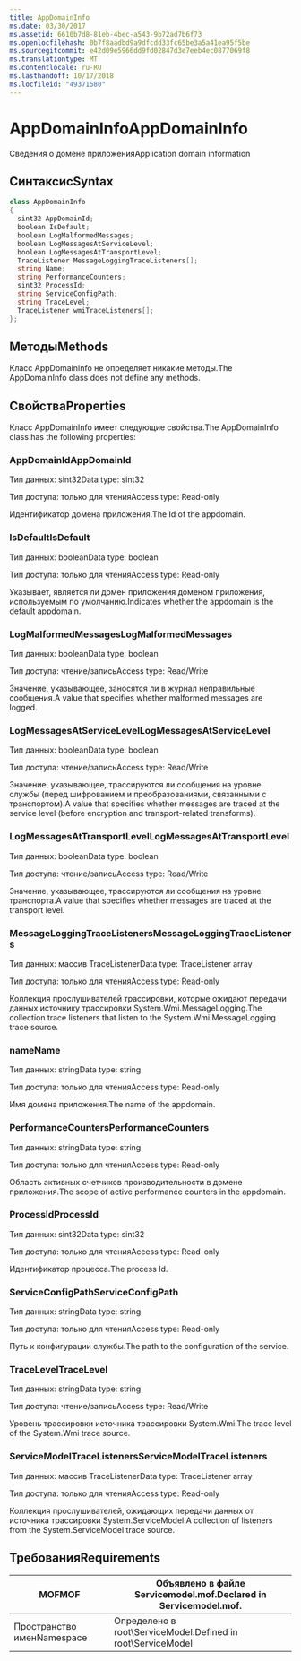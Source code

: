 ```yaml
---
title: AppDomainInfo
ms.date: 03/30/2017
ms.assetid: 6610b7d8-81eb-4bec-a543-9b72ad7b6f73
ms.openlocfilehash: 0b7f8aadbd9a9dfcdd33fc65be3a5a41ea95f5be
ms.sourcegitcommit: e42d09e5966dd9fd02847d3e7eeb4ec0877069f8
ms.translationtype: MT
ms.contentlocale: ru-RU
ms.lasthandoff: 10/17/2018
ms.locfileid: "49371580"
---
```

# <a name="appdomaininfo"></a><span data-ttu-id="c545b-102">AppDomainInfo</span><span class="sxs-lookup"><span data-stu-id="c545b-102">AppDomainInfo</span></span>
<span data-ttu-id="c545b-103">Сведения о домене приложения</span><span class="sxs-lookup"><span data-stu-id="c545b-103">Application domain information</span></span>  
  
## <a name="syntax"></a><span data-ttu-id="c545b-104">Синтаксис</span><span class="sxs-lookup"><span data-stu-id="c545b-104">Syntax</span></span>  
  
```csharp
class AppDomainInfo  
{  
  sint32 AppDomainId;  
  boolean IsDefault;  
  boolean LogMalformedMessages;  
  boolean LogMessagesAtServiceLevel;  
  boolean LogMessagesAtTransportLevel;  
  TraceListener MessageLoggingTraceListeners[];  
  string Name;  
  string PerformanceCounters;  
  sint32 ProcessId;  
  string ServiceConfigPath;  
  string TraceLevel;  
  TraceListener wmiTraceListeners[];  
};  
```  
  
## <a name="methods"></a><span data-ttu-id="c545b-105">Методы</span><span class="sxs-lookup"><span data-stu-id="c545b-105">Methods</span></span>  
 <span data-ttu-id="c545b-106">Класс AppDomainInfo не определяет никакие методы.</span><span class="sxs-lookup"><span data-stu-id="c545b-106">The AppDomainInfo class does not define any methods.</span></span>  
  
## <a name="properties"></a><span data-ttu-id="c545b-107">Свойства</span><span class="sxs-lookup"><span data-stu-id="c545b-107">Properties</span></span>  
 <span data-ttu-id="c545b-108">Класс AppDomainInfo имеет следующие свойства.</span><span class="sxs-lookup"><span data-stu-id="c545b-108">The AppDomainInfo class has the following properties:</span></span>  
  
### <a name="appdomainid"></a><span data-ttu-id="c545b-109">AppDomainId</span><span class="sxs-lookup"><span data-stu-id="c545b-109">AppDomainId</span></span>  
 <span data-ttu-id="c545b-110">Тип данных: sint32</span><span class="sxs-lookup"><span data-stu-id="c545b-110">Data type: sint32</span></span>  
  
 <span data-ttu-id="c545b-111">Тип доступа: только для чтения</span><span class="sxs-lookup"><span data-stu-id="c545b-111">Access type: Read-only</span></span>  
  
 <span data-ttu-id="c545b-112">Идентификатор домена приложения.</span><span class="sxs-lookup"><span data-stu-id="c545b-112">The Id of the appdomain.</span></span>  
  
### <a name="isdefault"></a><span data-ttu-id="c545b-113">IsDefault</span><span class="sxs-lookup"><span data-stu-id="c545b-113">IsDefault</span></span>  
 <span data-ttu-id="c545b-114">Тип данных: boolean</span><span class="sxs-lookup"><span data-stu-id="c545b-114">Data type: boolean</span></span>  
  
 <span data-ttu-id="c545b-115">Тип доступа: только для чтения</span><span class="sxs-lookup"><span data-stu-id="c545b-115">Access type: Read-only</span></span>  
  
 <span data-ttu-id="c545b-116">Указывает, является ли домен приложения доменом приложения, используемым по умолчанию.</span><span class="sxs-lookup"><span data-stu-id="c545b-116">Indicates whether the appdomain is the default appdomain.</span></span>  
  
### <a name="logmalformedmessages"></a><span data-ttu-id="c545b-117">LogMalformedMessages</span><span class="sxs-lookup"><span data-stu-id="c545b-117">LogMalformedMessages</span></span>  
 <span data-ttu-id="c545b-118">Тип данных: boolean</span><span class="sxs-lookup"><span data-stu-id="c545b-118">Data type: boolean</span></span>  
  
 <span data-ttu-id="c545b-119">Тип доступа: чтение/запись</span><span class="sxs-lookup"><span data-stu-id="c545b-119">Access type: Read/Write</span></span>  
  
 <span data-ttu-id="c545b-120">Значение, указывающее, заносятся ли в журнал неправильные сообщения.</span><span class="sxs-lookup"><span data-stu-id="c545b-120">A value that specifies whether malformed messages are logged.</span></span>  
  
### <a name="logmessagesatservicelevel"></a><span data-ttu-id="c545b-121">LogMessagesAtServiceLevel</span><span class="sxs-lookup"><span data-stu-id="c545b-121">LogMessagesAtServiceLevel</span></span>  
 <span data-ttu-id="c545b-122">Тип данных: boolean</span><span class="sxs-lookup"><span data-stu-id="c545b-122">Data type: boolean</span></span>  
  
 <span data-ttu-id="c545b-123">Тип доступа: чтение/запись</span><span class="sxs-lookup"><span data-stu-id="c545b-123">Access type: Read/Write</span></span>  
  
 <span data-ttu-id="c545b-124">Значение, указывающее, трассируются ли сообщения на уровне службы (перед шифрованием и преобразованиями, связанными с транспортом).</span><span class="sxs-lookup"><span data-stu-id="c545b-124">A value that specifies whether messages are traced at the service level (before encryption and transport-related transforms).</span></span>  
  
### <a name="logmessagesattransportlevel"></a><span data-ttu-id="c545b-125">LogMessagesAtTransportLevel</span><span class="sxs-lookup"><span data-stu-id="c545b-125">LogMessagesAtTransportLevel</span></span>  
 <span data-ttu-id="c545b-126">Тип данных: boolean</span><span class="sxs-lookup"><span data-stu-id="c545b-126">Data type: boolean</span></span>  
  
 <span data-ttu-id="c545b-127">Тип доступа: чтение/запись</span><span class="sxs-lookup"><span data-stu-id="c545b-127">Access type: Read/Write</span></span>  
  
 <span data-ttu-id="c545b-128">Значение, указывающее, трассируются ли сообщения на уровне транспорта.</span><span class="sxs-lookup"><span data-stu-id="c545b-128">A value that specifies whether messages are traced at the transport level.</span></span>  
  
### <a name="messageloggingtracelisteners"></a><span data-ttu-id="c545b-129">MessageLoggingTraceListeners</span><span class="sxs-lookup"><span data-stu-id="c545b-129">MessageLoggingTraceListeners</span></span>  
 <span data-ttu-id="c545b-130">Тип данных: массив TraceListener</span><span class="sxs-lookup"><span data-stu-id="c545b-130">Data type: TraceListener array</span></span>  
  
 <span data-ttu-id="c545b-131">Тип доступа: только для чтения</span><span class="sxs-lookup"><span data-stu-id="c545b-131">Access type: Read-only</span></span>  
  
 <span data-ttu-id="c545b-132">Коллекция прослушивателей трассировки, которые ожидают передачи данных источнику трассировки System.Wmi.MessageLogging.</span><span class="sxs-lookup"><span data-stu-id="c545b-132">The collection trace listeners that listen to the System.Wmi.MessageLogging trace source.</span></span>  
  
### <a name="name"></a><span data-ttu-id="c545b-133">name</span><span class="sxs-lookup"><span data-stu-id="c545b-133">Name</span></span>  
 <span data-ttu-id="c545b-134">Тип данных: string</span><span class="sxs-lookup"><span data-stu-id="c545b-134">Data type: string</span></span>  
  
 <span data-ttu-id="c545b-135">Тип доступа: только для чтения</span><span class="sxs-lookup"><span data-stu-id="c545b-135">Access type: Read-only</span></span>  
  
 <span data-ttu-id="c545b-136">Имя домена приложения.</span><span class="sxs-lookup"><span data-stu-id="c545b-136">The name of the appdomain.</span></span>  
  
### <a name="performancecounters"></a><span data-ttu-id="c545b-137">PerformanceCounters</span><span class="sxs-lookup"><span data-stu-id="c545b-137">PerformanceCounters</span></span>  
 <span data-ttu-id="c545b-138">Тип данных: string</span><span class="sxs-lookup"><span data-stu-id="c545b-138">Data type: string</span></span>  
  
 <span data-ttu-id="c545b-139">Тип доступа: только для чтения</span><span class="sxs-lookup"><span data-stu-id="c545b-139">Access type: Read-only</span></span>  
  
 <span data-ttu-id="c545b-140">Область активных счетчиков производительности в домене приложения.</span><span class="sxs-lookup"><span data-stu-id="c545b-140">The scope of active performance counters in the appdomain.</span></span>  
  
### <a name="processid"></a><span data-ttu-id="c545b-141">ProcessId</span><span class="sxs-lookup"><span data-stu-id="c545b-141">ProcessId</span></span>  
 <span data-ttu-id="c545b-142">Тип данных: sint32</span><span class="sxs-lookup"><span data-stu-id="c545b-142">Data type: sint32</span></span>  
  
 <span data-ttu-id="c545b-143">Тип доступа: только для чтения</span><span class="sxs-lookup"><span data-stu-id="c545b-143">Access type: Read-only</span></span>  
  
 <span data-ttu-id="c545b-144">Идентификатор процесса.</span><span class="sxs-lookup"><span data-stu-id="c545b-144">The process Id.</span></span>  
  
### <a name="serviceconfigpath"></a><span data-ttu-id="c545b-145">ServiceConfigPath</span><span class="sxs-lookup"><span data-stu-id="c545b-145">ServiceConfigPath</span></span>  
 <span data-ttu-id="c545b-146">Тип данных: string</span><span class="sxs-lookup"><span data-stu-id="c545b-146">Data type: string</span></span>  
  
 <span data-ttu-id="c545b-147">Тип доступа: только для чтения</span><span class="sxs-lookup"><span data-stu-id="c545b-147">Access type: Read-only</span></span>  
  
 <span data-ttu-id="c545b-148">Путь к конфигурации службы.</span><span class="sxs-lookup"><span data-stu-id="c545b-148">The path to the configuration of the service.</span></span>  
  
### <a name="tracelevel"></a><span data-ttu-id="c545b-149">TraceLevel</span><span class="sxs-lookup"><span data-stu-id="c545b-149">TraceLevel</span></span>  
 <span data-ttu-id="c545b-150">Тип данных: string</span><span class="sxs-lookup"><span data-stu-id="c545b-150">Data type: string</span></span>  
  
 <span data-ttu-id="c545b-151">Тип доступа: чтение/запись</span><span class="sxs-lookup"><span data-stu-id="c545b-151">Access type: Read/Write</span></span>  
  
 <span data-ttu-id="c545b-152">Уровень трассировки источника трассировки System.Wmi.</span><span class="sxs-lookup"><span data-stu-id="c545b-152">The trace level of the System.Wmi trace source.</span></span>  
  
### <a name="servicemodeltracelisteners"></a><span data-ttu-id="c545b-153">ServiceModelTraceListeners</span><span class="sxs-lookup"><span data-stu-id="c545b-153">ServiceModelTraceListeners</span></span>  
 <span data-ttu-id="c545b-154">Тип данных: массив TraceListener</span><span class="sxs-lookup"><span data-stu-id="c545b-154">Data type: TraceListener array</span></span>  
  
 <span data-ttu-id="c545b-155">Тип доступа: только для чтения</span><span class="sxs-lookup"><span data-stu-id="c545b-155">Access type: Read-only</span></span>  
  
 <span data-ttu-id="c545b-156">Коллекция прослушивателей, ожидающих передачи данных от источника трассировки System.ServiceModel.</span><span class="sxs-lookup"><span data-stu-id="c545b-156">A collection of listeners from the System.ServiceModel trace source.</span></span>  
  
## <a name="requirements"></a><span data-ttu-id="c545b-157">Требования</span><span class="sxs-lookup"><span data-stu-id="c545b-157">Requirements</span></span>  
  
|<span data-ttu-id="c545b-158">MOF</span><span class="sxs-lookup"><span data-stu-id="c545b-158">MOF</span></span>|<span data-ttu-id="c545b-159">Объявлено в файле Servicemodel.mof.</span><span class="sxs-lookup"><span data-stu-id="c545b-159">Declared in Servicemodel.mof.</span></span>|  
|---------|-----------------------------------|  
|<span data-ttu-id="c545b-160">Пространство имен</span><span class="sxs-lookup"><span data-stu-id="c545b-160">Namespace</span></span>|<span data-ttu-id="c545b-161">Определено в root\ServiceModel.</span><span class="sxs-lookup"><span data-stu-id="c545b-161">Defined in root\ServiceModel</span></span>|

